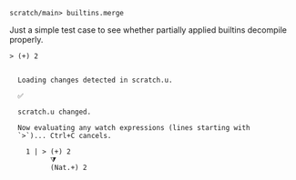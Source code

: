 ``` ucm :hide
scratch/main> builtins.merge
```

Just a simple test case to see whether partially applied
builtins decompile properly.

``` unison
> (+) 2
```

``` ucm :added-by-ucm

  Loading changes detected in scratch.u.

  ✅

  scratch.u changed.

  Now evaluating any watch expressions (lines starting with
  `>`)... Ctrl+C cancels.

    1 | > (+) 2
          ⧩
          (Nat.+) 2
```
